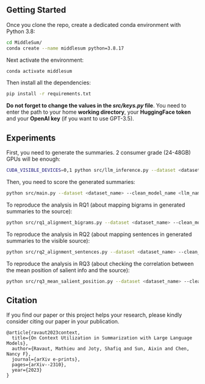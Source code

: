 ## Getting Started

Once you clone the repo, create a dedicated conda environment with Python 3.8: 
```bash
cd MiddleSum/
conda create --name middlesum python=3.8.17
```

Next activate the environment:
```bash
conda activate middlesum
```

Then install all the dependencies:
```bash
pip install -r requirements.txt
```

**Do not forget to change the values in the *src/keys.py* file**. 
You need to enter the path to your home **working directory**, your **HuggingFace token** and your **OpenAI key** (if you want to use GPT-3.5).

## Experiments

First, you need to generate the summaries. 2 consumer grade (24-48GB) GPUs will be enough:
```bash
CUDA_VISIBLE_DEVICES=0,1 python src/llm_inference.py --dataset <dataset_name> --clean_model_name <llm_name> 
```

Then, you need to score the generated summaries:
```bash
python src/main.py --dataset <dataset_name> --clean_model_name <llm_name> --metric <metric_name>
```

To reproduce the analysis in RQ1 (about mapping bigrams in generated summaries to the source): 
```bash
python src/rq1_alignment_bigrams.py --dataset <dataset_name> --clean_model_name <llm_name> 
```

To reproduce the analysis in RQ2 (about mapping sentences in generated summaries to the visible source): 
```bash
python src/rq2_alignment_sentences.py --dataset <dataset_name> --clean_model_name <llm_name> 
```

To reproduce the analysis in RQ3 (about checking the correlation between the mean position of salient info and the source): 
```bash
python src/rq3_mean_salient_position.py --dataset <dataset_name> --clean_model_name <llm_name> --metric <metric_name>
```

## Citation

If you find our paper or this project helps your research, please kindly consider citing our paper in your publication.

```
@article{ravaut2023context,
  title={On Context Utilization in Summarization with Large Language Models},
  author={Ravaut, Mathieu and Joty, Shafiq and Sun, Aixin and Chen, Nancy F},
  journal={arXiv e-prints},
  pages={arXiv--2310},
  year={2023}
}
```

